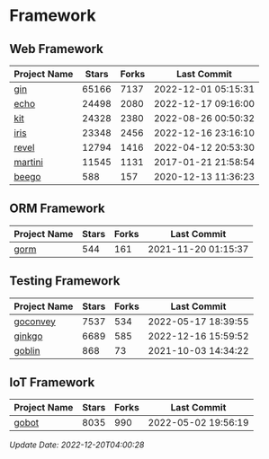 # Framework

## Web Framework
| Project Name | Stars | Forks | Last Commit |
| ------------ | ----- | ----- | ----------- |
| [gin](https://github.com/gin-gonic/gin) | 65166 | 7137 | 2022-12-01 05:15:31 |
| [echo](https://github.com/labstack/echo) | 24498 | 2080 | 2022-12-17 09:16:00 |
| [kit](https://github.com/go-kit/kit) | 24328 | 2380 | 2022-08-26 00:50:32 |
| [iris](https://github.com/kataras/iris) | 23348 | 2456 | 2022-12-16 23:16:10 |
| [revel](https://github.com/revel/revel) | 12794 | 1416 | 2022-04-12 20:53:30 |
| [martini](https://github.com/go-martini/martini) | 11545 | 1131 | 2017-01-21 21:58:54 |
| [beego](https://github.com/astaxie/beego) | 588 | 157 | 2020-12-13 11:36:23 |

## ORM Framework
| Project Name | Stars | Forks | Last Commit |
| ------------ | ----- | ----- | ----------- |
| [gorm](https://github.com/jinzhu/gorm) | 544 | 161 | 2021-11-20 01:15:37 |

## Testing Framework
| Project Name | Stars | Forks | Last Commit |
| ------------ | ----- | ----- | ----------- |
| [goconvey](https://github.com/smartystreets/goconvey) | 7537 | 534 | 2022-05-17 18:39:55 |
| [ginkgo](https://github.com/onsi/ginkgo) | 6689 | 585 | 2022-12-16 15:59:52 |
| [goblin](https://github.com/franela/goblin) | 868 | 73 | 2021-10-03 14:34:22 |

## IoT Framework
| Project Name | Stars | Forks | Last Commit |
| ------------ | ----- | ----- | ----------- |
| [gobot](https://github.com/hybridgroup/gobot) | 8035 | 990 | 2022-05-02 19:56:19 |

*Update Date: 2022-12-20T04:00:28*